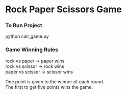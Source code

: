 # Rock Paper Scissors Game
### To Run Project
python call_game.py
### Game Winning Rules

rock vs paper -> paper wins\
rock vs scissor -> rock wins\
paper vs scissor -> scissor wins

One point is given to the winner of each round.\
The first to get five points wins the game. 


